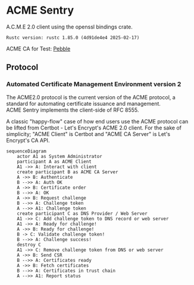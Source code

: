 # ACME Sentry

A.C.M.E 2.0 client using the openssl bindings crate.
```
Rustc version: rustc 1.85.0 (4d91de4e4 2025-02-17)
```
ACME CA for Test: [Pebble](https://github.com/letsencrypt/pebble)

## Protocol
### Automated Certificate Management Environment version 2
The ACME2.0 protocol is the current version of the ACME protocol, a standard for automating
certificate issuance and management.  
ACME Sentry implements the client-side of RFC 8555.

A classic "happy-flow" case of how end users use the ACME protocol can be lifted from Certbot -
Let's Encrypt's ACME 2.0 client. For the sake of simplicity; "ACME Client" is Certbot and "ACME CA Server" is Let's Encrypt's
CA API.
```mermaid
sequenceDiagram
    actor A1 as System Administrator
    participant A as ACME Client
    A1 ->> A: Interact with client
    create participant B as ACME CA Server
    A ->> B: Authenticate
    B -->> A: Auth OK
    A ->> B: Certificate order
    B -->> A: OK
    A ->> B: Request challenge
    B -->> A: Challenge token
    A -->> A1: Challenge token 
    create participant C as DNS Provider / Web Server
    A1 ->> C: Add challenge token to DNS record or web server
    A1 ->> A: Ready for challenge!
    A ->> B: Ready for challenge!
    B -> C: Validate challenge token!
    B -->> A: Challenge success!
    destroy C
    A1 ->> C: Remove challenge token from DNS or web server
    A ->> B: Send CSR
    B -->> A: Certificates ready
    A ->> B: Fetch certificates
    B -->> A: Certificates in trust chain
    A -->> A1: Report status
```